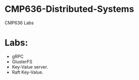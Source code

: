 # CMP636-Distributed-Systems
CMP636 Labs

# Labs:
- gRPC
- GlusterFS
- Key-Value server.
- Raft Key-Value.
